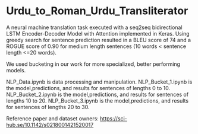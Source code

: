 # Urdu_to_Roman_Urdu_Transliterator
A neural machine translation task executed with a seq2seq bidirectional LSTM Encoder-Decoder Model with Attention implemented in Keras. Using greedy search for sentence prediction resulted in a BLEU score of 74 and a ROGUE score of 0.90 for medium length sentences 
(10 words < sentence length <=20 words). 

We used bucketing in our work for more specialized, better performing models.

NLP_Data.ipynb is data processing and manipulation.
NLP_Bucket_1.ipynb is the model,predictions, and results for sentences of lengths 0 to 10.
NLP_Bucket_2.ipynb is the model,predictions, and results for sentences of lengths 10 to 20.
NLP_Bucket_3.ipynb is the model,predictions, and results for sentences of lengths 20 to 30.

Reference paper and dataset owners:
https://sci-hub.se/10.1142/s0218001421520017
